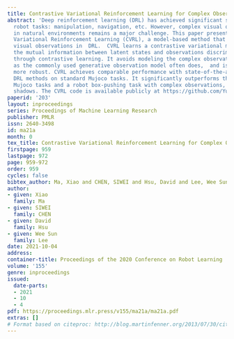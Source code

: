 ```yaml
---
title: Contrastive Variational Reinforcement Learning for Complex Observations
abstract: 'Deep reinforcement learning (DRL) has achieved significant success in various
  robot tasks: manipulation, navigation, etc. However, complex visual observations
  in natural environments remains a major challenge. This paper presents Contrastive
  Variational Reinforcement Learning (CVRL), a model-based method that tackles complex
  visual observations in  DRL.  CVRL learns a contrastive variational model by maximizing
  the mutual information between latent states and observations discriminatively,
  through contrastive learning. It avoids modeling the complex observation space unnecessarily,
  as the commonly used generative observation model often does,  and is significantly
  more robust. CVRL achieves comparable performance with state-of-the-art model-based
  DRL methods on standard Mujoco tasks. It significantly outperforms them on Natural
  Mujoco tasks and a robot box-pushing task with complex observations, e.g., dynamic
  shadows. The CVRL code is available publicly at https://github.com/Yusufma03/CVRL.'
paperid: '203'
layout: inproceedings
series: Proceedings of Machine Learning Research
publisher: PMLR
issn: 2640-3498
id: ma21a
month: 0
tex_title: Contrastive Variational Reinforcement Learning for Complex Observations
firstpage: 959
lastpage: 972
page: 959-972
order: 959
cycles: false
bibtex_author: Ma, Xiao and CHEN, SIWEI and Hsu, David and Lee, Wee Sun
author:
- given: Xiao
  family: Ma
- given: SIWEI
  family: CHEN
- given: David
  family: Hsu
- given: Wee Sun
  family: Lee
date: 2021-10-04
address:
container-title: Proceedings of the 2020 Conference on Robot Learning
volume: '155'
genre: inproceedings
issued:
  date-parts:
  - 2021
  - 10
  - 4
pdf: https://proceedings.mlr.press/v155/ma21a/ma21a.pdf
extras: []
# Format based on citeproc: http://blog.martinfenner.org/2013/07/30/citeproc-yaml-for-bibliographies/
---
```


